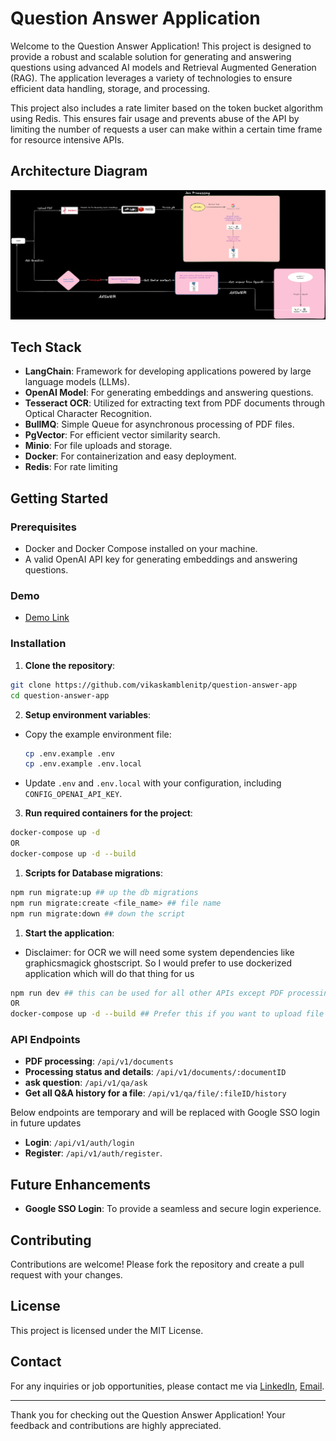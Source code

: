 # Question Answer Application

Welcome to the Question Answer Application! This project is designed to provide a robust and scalable solution for generating and answering questions using advanced AI models and Retrieval Augmented Generation (RAG). The application leverages a variety of technologies to ensure efficient data handling, storage, and processing.

This project also includes a rate limiter based on the token bucket algorithm using Redis. This ensures fair usage and prevents abuse of the API by limiting the number of requests a user can make within a certain time frame for resource intensive APIs.

## Architecture Diagram
![Architecture Diagram](./assets/Architecture.png)

## Tech Stack

- **LangChain**: Framework for developing applications powered by large language models (LLMs).
- **OpenAI Model**: For generating embeddings and answering questions.
- **Tesseract OCR**: Utilized for extracting text from PDF documents through Optical Character Recognition.
- **BullMQ**: Simple Queue for asynchronous processing of PDF files.
- **PgVector**: For efficient vector similarity search.
- **Minio**: For file uploads and storage.
- **Docker**: For containerization and easy deployment.
- **Redis**: For rate limiting

## Getting Started

### Prerequisites

- Docker and Docker Compose installed on your machine.
- A valid OpenAI API key for generating embeddings and answering questions.

### Demo
- [Demo Link](https://www.loom.com/share/10131cbae97642de9f493e09c2dbb5df?sid=0f7fe009-000a-4f87-ad0f-f699c7d8f4f5)

### Installation

1. **Clone the repository**:
  ```sh
  git clone https://github.com/vikaskamblenitp/question-answer-app
  cd question-answer-app
  ```

2. **Setup environment variables**:
  - Copy the example environment file:
    ```sh
    cp .env.example .env
    cp .env.example .env.local
    ```
  - Update `.env` and `.env.local` with your configuration, including `CONFIG_OPENAI_API_KEY`.

3. **Run required containers for the project**:
  ```sh
  docker-compose up -d
  OR
  docker-compose up -d --build
  ```

1. **Scripts for Database migrations**:
  ```sh
  npm run migrate:up ## up the db migrations
  npm run migrate:create <file_name> ## file name
  npm run migrate:down ## down the script
  ```

1. **Start the application**:
  - Disclaimer: for OCR we will need some system dependencies like graphicsmagick ghostscript. So I would prefer to use dockerized application which will do that thing for us
  ```sh
  npm run dev ## this can be used for all other APIs except PDF processing
  OR
  docker-compose up -d --build ## Prefer this if you want to upload file
  ```

### API Endpoints

- **PDF processing**: `/api/v1/documents`
- **Processing status and details**: `/api/v1/documents/:documentID`
- **ask question**: `/api/v1/qa/ask`
- **Get all Q&A history for a file**: `/api/v1/qa/file/:fileID/history`
  
Below endpoints are temporary and will be replaced with Google SSO login in future updates
- **Login**: `/api/v1/auth/login`
- **Register**: `/api/v1/auth/register`.


## Future Enhancements

- **Google SSO Login**: To provide a seamless and secure login experience.

## Contributing

Contributions are welcome! Please fork the repository and create a pull request with your changes.

## License

This project is licensed under the MIT License.

## Contact

For any inquiries or job opportunities, please contact me via [LinkedIn](https://www.linkedin.com/in/vikas-kamble07), [Email](mailto:vikasmkamble007@gmail.com).

---

Thank you for checking out the Question Answer Application! Your feedback and contributions are highly appreciated.
